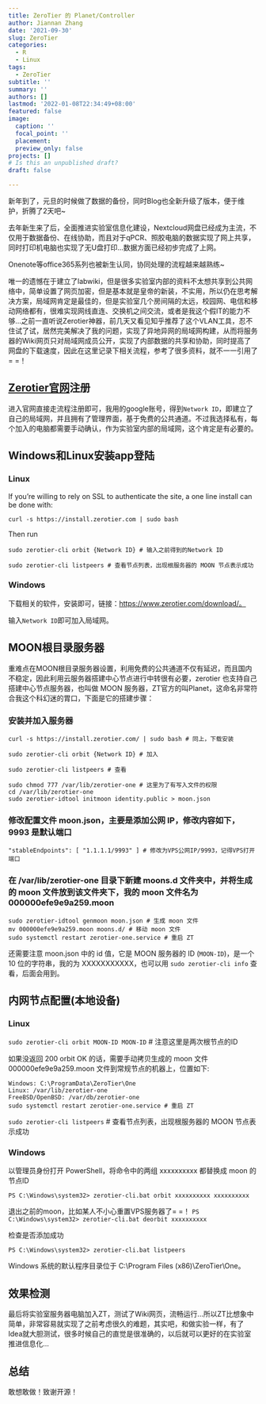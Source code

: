 ```yaml
---
title: ZeroTier 的 Planet/Controller
author: Jiannan Zhang
date: '2021-09-30'
slug: ZeroTier
categories:
  - R
  - Linux
tags:
  - ZeroTier
subtitle: ''
summary: ''
authors: []
lastmod: '2022-01-08T22:34:49+08:00'
featured: false
image:
  caption: ''
  focal_point: ''
  placement: 
  preview_only: false
projects: []
# Is this an unpublished draft?
draft: false

---
```


新年到了，元旦的时候做了数据的备份，同时Blog也全新升级了版本，便于维护，折腾了2天吧~

去年新生来了后，全面推进实验室信息化建设，Nextcloud网盘已经成为主流，不仅用于数据备份、在线协助，而且对于qPCR、照胶电脑的数据实现了网上共享，同时打印机电脑也实现了无U盘打印...数据方面已经初步完成了上网。

Onenote等office365系列也被新生认同，协同处理的流程越来越熟练~

唯一的遗憾在于建立了labwiki，但是很多实验室内部的资料不太想共享到公共网络中，简单设置了网页加密，但是基本就是皇帝的新装，不实用，所以仍在思考解决方案，局域网肯定是最佳的，但是实验室几个房间隔的太远，校园网、电信和移动网络都有，很难实现网线直连、交换机之间交流，或者是我这个假IT的能力不够...之前一直听说Zerotier神器，前几天又看见知乎推荐了这个VLAN工具，忍不住试了试，居然完美解决了我的问题，实现了异地异网的局域网构建，从而将服务器的Wiki网页只对局域网成员公开，实现了内部数据的共享和协助，同时提高了网盘的下载速度，因此在这里记录下相关流程，参考了很多资料，就不一一引用了= =！

## [Zerotier官网](https://www.zerotier.com/)注册

进入官网直接走流程注册即可，我用的google账号，得到`Network ID`，即建立了自己的局域网，并且拥有了管理界面，基于免费的公共通道。不过我选择私有，每个加入的电脑都需要手动确认，作为实验室内部的局域网，这个肯定是有必要的。

## Windows和Linux安装app登陆

### Linux

If you’re willing to rely on SSL to authenticate the site, a one line install can be done with:

``` shell
curl -s https://install.zerotier.com | sudo bash
```

Then run

``` shell
sudo zerotier-cli orbit {Network ID} # 输入之前得到的Network ID

sudo zerotier-cli listpeers # 查看节点列表，出现根服务器的 MOON 节点表示成功
```

### Windows

下载相关的软件，安装即可，链接：https://www.zerotier.com/download/。

输入`Network ID`即可加入局域网。

## MOON根目录服务器

重难点在MOON根目录服务器设置，利用免费的公共通道不仅有延迟，而且国内不稳定，因此利用云服务器搭建中心节点进行中转很有必要，zerotier 也支持自己搭建中心节点服务器，也叫做 MOON 服务器，ZT官方的叫Planet，这命名非常符合我这个科幻迷的胃口，下面是它的搭建步骤：

### 安装并加入服务器

``` shell
curl -s https://install.zerotier.com/ | sudo bash # 同上，下载安装

sudo zerotier-cli orbit {Network ID} # 加入

sudo zerotier-cli listpeers # 查看

sudo chmod 777 /var/lib/zerotier-one # 这里为了有写入文件的权限
cd /var/lib/zerotier-one
sudo zerotier-idtool initmoon identity.public > moon.json
```

### 修改配置文件 moon.json，主要是添加公网 IP，修改内容如下，9993 是默认端口

``` shell
"stableEndpoints": [ "1.1.1.1/9993" ] # 修改为VPS公网IP/9993，记得VPS打开端口
```

### 在 /var/lib/zerotier-one 目录下新建 moons.d 文件夹中，并将生成的 moon 文件放到该文件夹下，我的 moon 文件名为 000000efe9e9a259.moon

``` shell
sudo zerotier-idtool genmoon moon.json # 生成 moon 文件
mv 000000efe9e9a259.moon moons.d/ # 移动 moon 文件
sudo systemctl restart zerotier-one.service # 重启 ZT
```

还需要注意 moon.json 中的 id 值，它是 MOON 服务器的 ID (`MOON-ID`)，是一个 10 位的字符串，我的为 XXXXXXXXXXX，也可以用 `sudo zerotier-cli info` 查看，后面会用到。

## 内网节点配置(本地设备)

### Linux

`sudo zerotier-cli orbit MOON-ID MOON-ID` # 注意这里是两次根节点的ID

如果没返回 200 orbit OK 的话，需要手动拷贝生成的 moon 文件 000000efe9e9a259.moon 文件到常规节点的机器上，位置如下:

``` shell
Windows: C:\ProgramData\ZeroTier\One
Linux: /var/lib/zerotier-one
FreeBSD/OpenBSD: /var/db/zerotier-one
sudo systemctl restart zerotier-one.service # 重启 ZT
```

`sudo zerotier-cli listpeers` # 查看节点列表，出现根服务器的 MOON 节点表示成功

### Windows

以管理员身份打开 PowerShell，将命令中的两组 xxxxxxxxxx 都替换成 moon 的节点ID

`PS C:\Windows\system32> zerotier-cli.bat orbit xxxxxxxxxx xxxxxxxxxx`

退出之前的moon，比如某人不小心重置VPS服务器了= =！
`PS C:\Windows\system32> zerotier-cli.bat deorbit xxxxxxxxxx`

检查是否添加成功

`PS C:\Windows\system32> zerotier-cli.bat listpeers`

Windows 系统的默认程序目录位于 C:\Program Files (x86)\ZeroTier\One。

## 效果检测

最后将实验室服务器电脑加入ZT，测试了Wiki网页，流畅运行...所以ZT比想象中简单，非常容易就实现了之前考虑很久的难题，其实吧，和做实验一样，有了Idea就大胆测试，很多时候自己的直觉是很准确的，以后就可以更好的在实验室推进信息化...

## 总结

敢想敢做！致谢开源！
